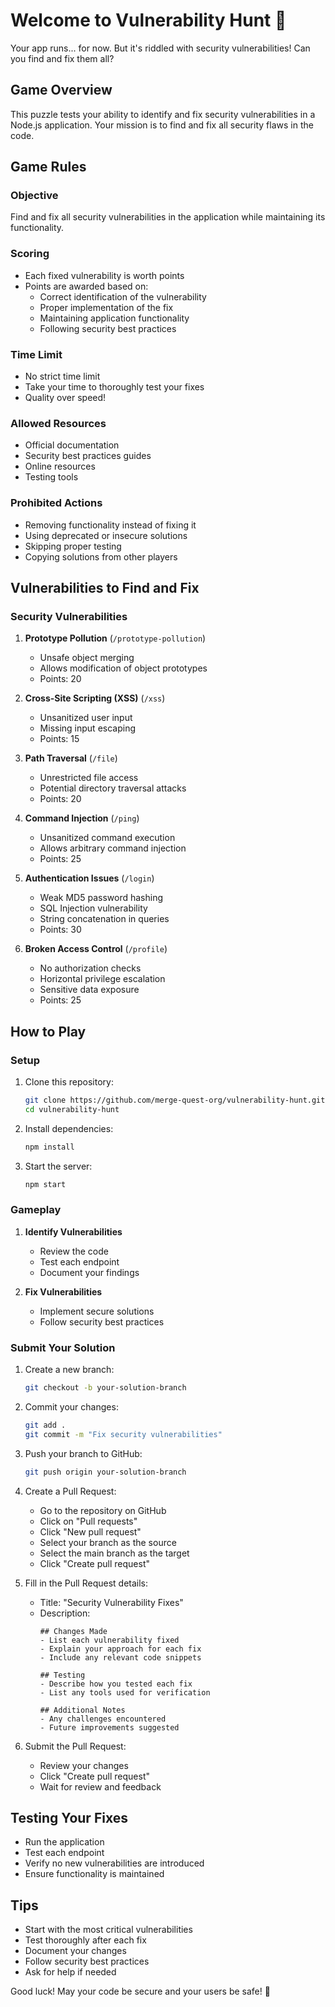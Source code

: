 # Welcome to Vulnerability Hunt 🧩

Your app runs... for now. But it's riddled with security vulnerabilities! Can you find and fix them all?

## Game Overview
This puzzle tests your ability to identify and fix security vulnerabilities in a Node.js application. Your mission is to find and fix all security flaws in the code.

## Game Rules

### Objective
Find and fix all security vulnerabilities in the application while maintaining its functionality.

### Scoring
- Each fixed vulnerability is worth points
- Points are awarded based on:
  - Correct identification of the vulnerability
  - Proper implementation of the fix
  - Maintaining application functionality
  - Following security best practices

### Time Limit
- No strict time limit
- Take your time to thoroughly test your fixes
- Quality over speed!

### Allowed Resources
- Official documentation
- Security best practices guides
- Online resources
- Testing tools

### Prohibited Actions
- Removing functionality instead of fixing it
- Using deprecated or insecure solutions
- Skipping proper testing
- Copying solutions from other players

## Vulnerabilities to Find and Fix

### Security Vulnerabilities
1. **Prototype Pollution** (`/prototype-pollution`)
   - Unsafe object merging
   - Allows modification of object prototypes
   - Points: 20

2. **Cross-Site Scripting (XSS)** (`/xss`)
   - Unsanitized user input
   - Missing input escaping
   - Points: 15

3. **Path Traversal** (`/file`)
   - Unrestricted file access
   - Potential directory traversal attacks
   - Points: 20

4. **Command Injection** (`/ping`)
   - Unsanitized command execution
   - Allows arbitrary command injection
   - Points: 25

5. **Authentication Issues** (`/login`)
   - Weak MD5 password hashing
   - SQL Injection vulnerability
   - String concatenation in queries
   - Points: 30

6. **Broken Access Control** (`/profile`)
   - No authorization checks
   - Horizontal privilege escalation
   - Sensitive data exposure
   - Points: 25

## How to Play

### Setup
1. Clone this repository:
   ```bash
   git clone https://github.com/merge-quest-org/vulnerability-hunt.git
   cd vulnerability-hunt
   ```

2. Install dependencies:
   ```bash
   npm install
   ```

3. Start the server:
   ```bash
   npm start
   ```

### Gameplay
1. **Identify Vulnerabilities**
   - Review the code
   - Test each endpoint
   - Document your findings

2. **Fix Vulnerabilities**
   - Implement secure solutions
   - Follow security best practices

### Submit Your Solution
1. Create a new branch:
   ```bash
   git checkout -b your-solution-branch
   ```

2. Commit your changes:
   ```bash
   git add .
   git commit -m "Fix security vulnerabilities"
   ```

3. Push your branch to GitHub:
   ```bash
   git push origin your-solution-branch
   ```

4. Create a Pull Request:
   - Go to the repository on GitHub
   - Click on "Pull requests"
   - Click "New pull request"
   - Select your branch as the source
   - Select the main branch as the target
   - Click "Create pull request"

5. Fill in the Pull Request details:
   - Title: "Security Vulnerability Fixes"
   - Description:
     ```
     ## Changes Made
     - List each vulnerability fixed
     - Explain your approach for each fix
     - Include any relevant code snippets
     
     ## Testing
     - Describe how you tested each fix
     - List any tools used for verification
     
     ## Additional Notes
     - Any challenges encountered
     - Future improvements suggested
     ```

6. Submit the Pull Request:
   - Review your changes
   - Click "Create pull request"
   - Wait for review and feedback

## Testing Your Fixes
- Run the application
- Test each endpoint
- Verify no new vulnerabilities are introduced
- Ensure functionality is maintained

## Tips
- Start with the most critical vulnerabilities
- Test thoroughly after each fix
- Document your changes
- Follow security best practices
- Ask for help if needed

Good luck! May your code be secure and your users be safe! 🚀